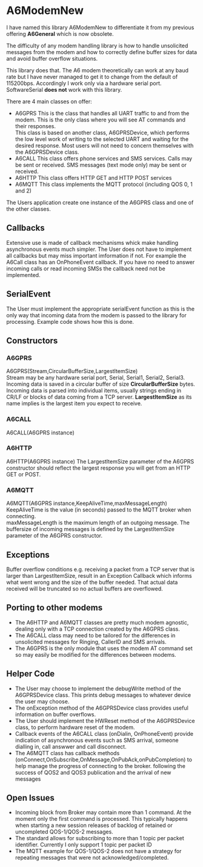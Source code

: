 # A6ModemNew
I have named this library A6ModemNew to differentiate it from my previous offering <b>A6General</b> which is now obsolete.<p>
The difficulty of any modem handling library is how to handle unsolicited messages from the modem and how to correctly define buffer
sizes for data and avoid buffer overflow situations.<p>
This library does that.
The A6 modem theoretically can work at any baud rate but I have never managed to get it to change from the default of 115200bps.
Accordingly I work only via a hardware serial port.
SoftwareSerial <b>does not</b> work with this library.<p>
There are 4 main classes on offer:
<ul>
<li>
A6GPRS
This is the class that handles all UART traffic to and from the modem. This is the only class where you will see AT commands and their 
responses.<br>
This class is based on another class, A6GPRSDevice, which performs the low level work of writing to the selected UART and waiting for the
desired response. Most users will not need to concern themselves with the A6GPRSDevice class.
</li>
<li>
A6CALL
This class offers phone services and SMS services. Calls may be sent or received. SMS messages (text mode only) may be sent or received.
</li>
<li>
A6HTTP
This class offers HTTP GET and HTTP POST services
</li>
<li>
A6MQTT
This class implements the MQTT protocol (including QOS 0, 1 and 2)
</li>
</ul>  
The Users application create one instance of the A6GPRS class and one of the other classes.
<h2>Callbacks</h2>
Extensive use is made of callback mechanisms whick make handling asynchronous events much simpler. The User does not have to implement
all callbacks but may miss important imformation if not. For example the A6Call class has an OnPhoneEvent callback. 
If you have no need to answer incoming calls or
read incoming SMSs the callback need not be implemented.
<h2>SerialEvent</h2>
The User must implement the appropriate serialEvent function as this is the only way that incoming data from the modem is
passed to the library for processing. Example code shows how this is done.
<h2>Constructors</h2>
<h3>A6GPRS</h3>
A6GPRS(Stream,CircularBufferSize,LargestItemSize)<br>
Stream may be any hardware serial port, Serial, Serial1, Serial2, Serial3.<br>
Incoming data is saved in a circular buffer of size <b>CircularBufferSize</b> bytes.<br>
Incoming data is parsed into individual items, usually strings ending in CR/LF or blocks of data coming from a TCP server.
<b>LargestItemSize</b> as its name implies is the largest item you expect to receive.
<h3>A6CALL</h3>
A6CALL(A6GPRS instance)
<h3>A6HTTP</h3>
A6HTTP(A6GPRS instance)
The LargestItemSize parameter of the A6GPRS constructor should reflect the largest response you will get from an HTTP GET or POST.
<h3>A6MQTT</h3>
A6MQTT(A6GPRS instance,KeepAliveTime,maxMessageLength)
KeepAliveTime is the value (in seconds) passed to the MQTT broker when connecting.<br>
maxMessageLength is the maximum length of an outgoing message. The buffersize of incoming messages is defined by the LargestItemSize parameter
of the A6GPRS constructor.
<h2>Exceptions</h2>
Buffer overflow conditions e.g. receiving a packet from a TCP server that is larger than LargestItemSize, result in an Exception
Callback which informs what went wrong and the size of the buffer needed. That actual data received will be truncated so no
actual buffers are overflowed.<br>
<h2>Porting to other modems</h2>
<ul>
<li>The A6HTTP and A6MQTT classes are pretty much modem agnostic, dealing only with a TCP connection created by the A6GPRS class.</li>
<li>The A6CALL class may need to be tailored for the differences in unsolicited messages for Ringing, CallerID and SMS arrivals.</li>
<li>The A6GPRS is the only module that uses the modem AT command set so may easily be modified for the differences between modems.
</ul>
<h2>Helper Code</h2>
<ul>
<li>The User may choose to implement the debugWrite method of the A6GPRSDevice class. This prints debug messages to whatever device the user may
choose.</li>
<li>The onException method of the A6GPRSDevice class provides useful information on buffer overflows.</li>
<li>The User should implement the HWReset method of the A6GPRSDevice class, to perform hardware reset of the modem.</li>
<li>Callback events of the A6CALL class (onDialin, OnPhoneEvent) provide indication of asynchronous events such as SMS arrival, someone
dialling in, call answwer and call disconnect.</li>
<li>The A6MQTT class has callback methods (onConnect,OnSubscribe,OnMessage,OnPubAck,onPubCompletion) to help manage the progress of connecting to the broker. following the success of QOS2 and QOS3 publication and the arrival of new messages</li>
</ul>
<h2>Open Issues</h2>
<ul>
<li>Incoming block from Broker may contain more than 1 command. At the moment only the first command is processed.
This typically happens when starting a new session releases of backlog of retained or uncompleted QOS-1/QOS-2 messages.</li>
<li>The standard allows for subscribing to more than 1 topic per packet identifier. Currently I only support 1 topic per packet ID</li>
<li>The MQTT example for QOS-1/QOS-2 does not have a strategy for repeating messages that were not acknowledged/completed.</li>
</ul>

